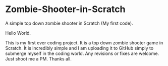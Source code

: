# Zombie-Shooter-in-Scratch
A simple top down zombie shooter in Scratch (My first code). 

Hello World.

This is my first ever coding project. It is a top down zombie shooter game in Scratch. It is incredibly simple and I am
uploading it to GitHub simply to submerge myself in the coding world. Any revisions or fixes are welcome. Just shoot me
a PM. Thanks all.

